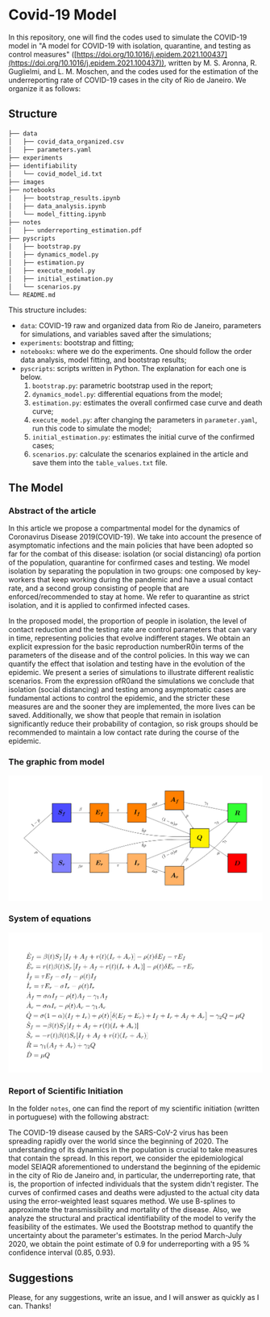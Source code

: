# Covid-19 Model 

In this repository, one will find the codes used to simulate the COVID-19 model
in "A model for COVID-19 with isolation, quarantine, and testing as control
measures"
([https://doi.org/10.1016/j.epidem.2021.100437](https://doi.org/10.1016/j.epidem.2021.100437)),
written by M. S. Aronna, R. Guglielmi, and L. M. Moschen, and the codes used for the estimation of the underreporting rate of COVID-19 cases in
the city of Rio de Janeiro. We organize it as follows: 

## Structure 

```{bash}
├── data
│   ├── covid_data_organized.csv
│   ├── parameters.yaml
├── experiments
├── identifiability
│   └── covid_model_id.txt
├── images
├── notebooks
│   ├── bootstrap_results.ipynb
│   ├── data_analysis.ipynb
│   └── model_fitting.ipynb
├── notes
│   ├── underreporting_estimation.pdf
├── pyscripts
│   ├── bootstrap.py
│   ├── dynamics_model.py
│   ├── estimation.py
│   ├── execute_model.py
│   ├── initial_estimation.py
│   └── scenarios.py
└── README.md
```

This structure includes:

* `data`: COVID-19 raw and organized data from Rio de Janeiro, parameters for simulations, and variables saved after the simulations; 
* `experiments`: bootstrap and fitting;
* `notebooks`: where we do the experiments. One should follow the order data analysis, model fitting, and bootstrap results;
* `pyscripts`: scripts written in Python. The explanation for each one is below. 
   1. `bootstrap.py`: parametric bootstrap used in the report;
   2. `dynamics_model.py`: differential equations from the model;
   3. `estimation.py`: estimates the overall confirmed case curve and death curve;
   4. `execute_model.py`: after changing the parameters in `parameter.yaml`, run this code to simulate the model;
   5. `initial_estimation.py`: estimates the initial curve of the confirmed cases;
   6. `scenarios.py`: calculate the scenarios explained in the article and save them into the `table_values.txt` file. 


## The Model 

### Abstract of the article

 In this article we propose a compartmental model for the dynamics of
 Coronavirus Disease 2019(COVID-19).  We take into account the presence of
 asymptomatic infections and the main policies that  have  been  adopted  so
 far  for  the  combat  of  this  disease:  isolation  (or  social
 distancing)  ofa portion of the population,  quarantine for confirmed cases
 and testing.  We model isolation by separating the population in two groups:
 one composed by key-workers that keep working during the  pandemic  and  have
 a  usual  contact  rate,  and  a  second  group  consisting  of  people  that
 are enforced/recommended to stay at home.  We refer to quarantine as strict
 isolation, and it is applied to confirmed infected cases.
 
 In the proposed model, the proportion of people in isolation, the level of
 contact reduction and the testing rate are control parameters that can vary in
 time, representing policies that evolve indifferent stages.  We obtain an
 explicit expression for the basic reproduction numberR0in terms of the
 parameters of the disease and of the control policies.  In this way we can
 quantify the effect that isolation and testing have in the evolution of the
 epidemic.  We present a series of simulations to illustrate different
 realistic scenarios.  From the expression ofR0and the simulations we
 conclude that isolation (social distancing) and testing among asymptomatic
 cases are fundamental actions to control the epidemic, and the stricter these
 measures are and the sooner they are implemented, the more lives can be saved.
 Additionally, we show that people that remain in isolation
 significantly reduce  their  probability  of  contagion,  so  risk  groups
 should  be  recommended  to  maintain  a  low contact rate during the course
 of the epidemic. 

### The graphic from model 

![Image from the model](images/model.svg)

### System of equations 

![Image from the system](images/equation.svg)

### Report of Scientific Initiation 

In the folder `notes`, one can find the report of my scientific initiation
(written in portuguese) with the following abstract:  

The COVID-19 disease caused by the SARS-CoV-2 virus has been spreading rapidly over the world since the beginning of 2020.  The understanding of its dynamics in the population is crucial to take measures that contain the spread. In this report, we consider the epidemiological model SEIAQR aforementioned to understand the beginning of the epidemic in the city of Rio de Janeiro and, in particular, the underreporting rate, that is, the proportion of infected individuals that the system didn't register. The curves of confirmed cases and deaths were adjusted to the actual city data using the error-weighted least squares method. We use B-splines to approximate the transmissibility and mortality of the disease. Also, we analyze the structural and practical identifiability of the model to verify the feasibility of the estimates. We used the Bootstrap method to quantify the uncertainty about the parameter's estimates. In the period March-July 2020, we obtain the point estimate of 0.9 for underreporting with a 95 \% confidence interval (0.85, 0.93). 

## Suggestions

Please, for any suggestions, write an issue, and I will answer as quickly as I can. Thanks!
